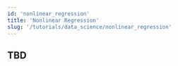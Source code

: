 ```yaml
---
id: 'nonlinear_regression'
title: 'Nonlinear Regression'
slug: '/tutorials/data_science/nonlinear_regression'
---
```


## TBD